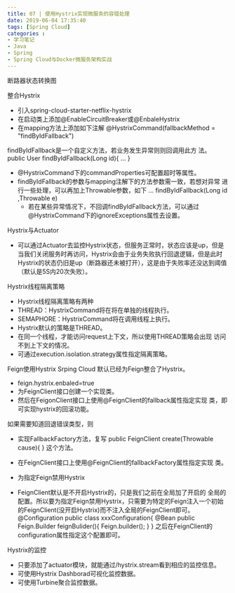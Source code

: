 ```yaml
---
title: 07 | 使用Hystrix实现微服务的容错处理
date: 2019-06-04 17:35:40
tags: [Spring Cloud]
categories :
- 学习笔记
- Java
- Spring
- Spring Cloud与Docker微服务架构实战
---
```


断路器状态转换图


整合Hystrix
- 引入spring-cloud-starter-netflix-hystrix
- 在启动类上添加@EnableCircuitBreaker或@EnbaleHystrix
- 在mapping方法上添加如下注解
@HystrixCommand(fallbackMethod = "findByIdFallback")

findByIdFallback是一个自定义方法，若业务发生异常则则回调用此方
法。
public User findByIdFallback(Long id){
...
}
- @HystrixCommand下的commandProperties可配置超时等属性。
- findByIdFallback的参数与mapping注解下的方法参数需一致，若想对异常
  进行一些处理，可以再加上Throwable参数，如下
  ... findByIdFallback(Long id ,Throwable e)
  - 若在某些异常情况下，不回调findByIdFallback方法，可以通过
    @HystrixCommand下的ignoreExceptions属性去设置。

Hystrix与Actuator
- 可以通过Actuator去监控Hystrix状态，但服务正常时，状态应该是up，但是当我们关闭服务时再访问，Hystrix会由于业务失败执行回退逻辑，但是此时Hystrix的状态仍旧是up（断路器还未被打开），这是由于失败率还没达到阈值（默认是5S内20次失败）。

Hystrix线程隔离策略
- Hystrix线程隔离策略有两种
- THREAD：HystrixCommand将在将在单独的线程执行。
- SEMAPHORE：HystrixCommand将在调用线程上执行。
- Hystrix默认的策略是THREAD。
- 在同一个线程，才能访问request上下文，所以使用THREAD策略会出现	
  访问不到上下文的情况。
- 可通过execution.isolation.strategy属性指定隔离策略。

Feign使用Hystrix
Srping Cloud 默认已经为Feign整合了Hystrix。
- feign.hystrix.enbaled=true
- 为FeignClient接口创建一个实现类。
- 然后在FeigonClient接口上使用@FeignClient的fallback属性指定实现
  类，即可实现hystrix的回滚功能。

如果需要知道回退错误类型，则
- 实现FallbackFactory<FeignClient>方法，复写
public FeignClient create(Throwable cause){
}
这个方法。
- 在FeignClient接口上使用@FeignClient的fallbackFactory属性指定实现
  类。

- 为指定Feign禁用Hystrix
- FeignClient默认是不开启Hystrix的，只是我们之前在全局加了开启的	全局的配置。所以要为指定Feign禁用Hystrix，只需要为特定的Feign注入一个初始的FeignClient(没开启Hystrix)而不注入全局的FeignClient即可。
@Configuration
public class xxxConfiguration{
@Bean
public Feign.Builder feignBulider(){
Feign.builder();
}
}
之后在FeignClient的configuration属性指定这个配置即可。

Hystrix的监控
- 只要添加了actuator模块，就能通过/hystrix.stream看到相应的监控信息。
- 可使用Hystrix Dashborad可视化监控数据。
- 可使用Turbine聚合监控数据。


